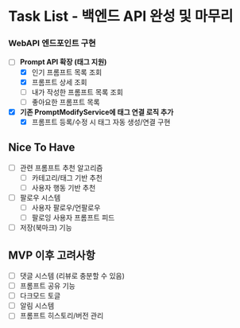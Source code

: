 # Task List - 백엔드 API 완성 및 마무리

### WebAPI 엔드포인트 구현
- [ ] **Prompt API 확장 (태그 지원)**
  - [x] 인기 프롬프트 목록 조회
  - [x] 프롬프트 상세 조회
  - [ ] 내가 작성한 프롬프트 목록 조회
  - [ ] 좋아요한 프롬프트 목록

- [x] **기존 PromptModifyService에 태그 연결 로직 추가**
  - [x] 프롬프트 등록/수정 시 태그 자동 생성/연결 구현

## Nice To Have
- [ ] 관련 프롬프트 추천 알고리즘
  - [ ] 카테고리/태그 기반 추천
  - [ ] 사용자 행동 기반 추천
- [ ] 팔로우 시스템
  - [ ] 사용자 팔로우/언팔로우
  - [ ] 팔로잉 사용자 프롬프트 피드
- [ ] 저장(북마크) 기능

## MVP 이후 고려사항
- [ ] 댓글 시스템 (리뷰로 충분할 수 있음)
- [ ] 프롬프트 공유 기능
- [ ] 다크모드 토글
- [ ] 알림 시스템
- [ ] 프롬프트 히스토리/버전 관리